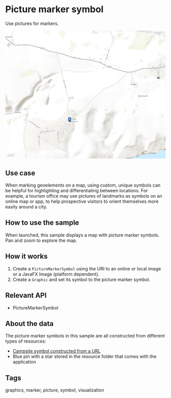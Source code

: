 # Picture marker symbol

Use pictures for markers.

![Image of picture marker symbol](RenderPictureMarkers.jpg)

## Use case

When marking geoelements on a map, using custom, unique symbols can be helpful for highlighting and differentiating between locations. For example, a tourism office may use pictures of landmarks as symbols on an online map or app, to help prospective visitors to orient themselves more easily around a city.

## How to use the sample

When launched, this sample displays a map with picture marker symbols. Pan and zoom to explore the map.

## How it works

1. Create a `PictureMarkerSymbol` using the URI to an online or local image or a JavaFX Image (platform dependent).
2. Create a `Graphic` and set its symbol to the picture marker symbol.

## Relevant API

* PictureMarkerSymbol

## About the data

The picture marker symbols in this sample are all constructed from different types of resources:
* [Campsite symbol constructed from a URL](https://static.arcgis.com/images/Symbols/OutdoorRecreation/Camping.png)
* Blue pin with a star stored in the resource folder that comes with the application

## Tags

graphics, marker, picture, symbol, visualization